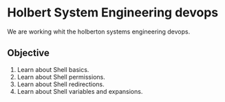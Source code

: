 # Holbert System Engineering devops
We are working whit the holberton systems engineering devops.

## Objective
1. Learn about Shell basics.		
2. Learn about Shell permissions.		
3. Learn about Shell redirections.
4. Learn about Shell variables and expansions.
